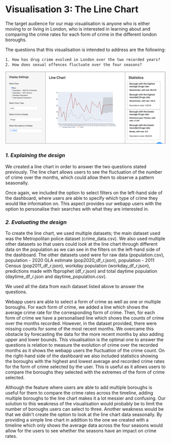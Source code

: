 # Visualisation 3: The Line Chart

The target audience for our map visualisation is anyone who is either moving to or living in London, who is interested in learning about and comparing the crime rates for each form of crime in the different london boroughs.

The questions that this visualisation is intended to address are the following:

    1. How has drug crime evolved in London over the two recorded years?
    2. How does sexual offences fluctuate over the four seasons?

![Map](../assets/line_chart.png)

### *1. Explaining the design*

We created a line chart in order to answer the two questions stated previously. 
The line chart allows users to see the fluctuation of the number of crime over the months, which could allow them to observe a pattern seasonally.

Once again, we included the option to select filters on the left-hand side of the dashboard, where users are able to specify which type of crime they would like information on.
This aspect provides our webapp users with the option to personalise their searches with what they are interested in.


### *2. Evaluating the design*

To create the line chart, we used multiple datasets; the main dataset used was the Metropolitan police dataset (crime_data.csv).
We also used multiple other datasets so that users could look at the line chart through different data on the population as we can see in the filters on the left-hand side of the dashboard.
The other datasets used were for raw data (population.csv), population - 2020 GLA estimate (pop2020_df_r.json), population - 2011 Census (pop2011_df_r.json), workday population (workday_df_r.json), predictions made with fbprophet (df_r.json) and total daytime population (daytime_df_r.json and daytime_population.csv). 

We used all the data from each dataset listed above to answer the questions.

Webapp users are able to select a form of crime as well as one or multiple boroughs.
For each form of crime, we added a line which shows the average crime rate for the corresponding form of crime.
Then, for each form of crime we have a personalised line which shows the counts of crime over the months recorded.
However, in the dataset provided, there were missing counts for some of the most recent months. 
We overcame this obstacle by forecasting the data for the more recent months by also adding upper and lower bounds.
This visualisation is the optimal one to answer the questions is relation to measure the evolution of crime over the recorded months as it shows the webapp users the fluctuation of the crime count.
On the right-hand side of the dashboard we also included statistics showing the boroughs with the highest and lowest average and recorded crime rates for the form of crime selected by the user. 
This is useful as it allows users to compare the boroughs they selected with the extremes of the form of crime selected.

Although the feature where users are able to add multiple boroughs is useful for them to compare the crime rates across the timeline, adding multiple boroughs to the line chart makes it a lot messier and confusing. 
Our solution to this weakness of the visualisation would probably be to limit the number of boroughs users can select to three. 
Another weakness would be that we didn't create the option to look at the line chart data seasonally. 
By providing a simple line chart in addition to the one we created with a timeline which only shows the average data across the four seasons would allow for the users to see whether the seasons have an impact on crime rates.

